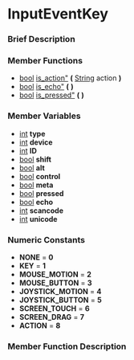 #  InputEventKey  
###  Brief Description  

###  Member Functions 
  * [bool](class_bool) [is_action"](#is_action) **(** [String](class_string) action  **)**
  * [bool](class_bool) [is_echo"](#is_echo) **(** **)**
  * [bool](class_bool) [is_pressed"](#is_pressed) **(** **)**
###  Member Variables  
  * [int](class_int) **type**
  * [int](class_int) **device**
  * [int](class_int) **ID**
  * [bool](class_bool) **shift**
  * [bool](class_bool) **alt**
  * [bool](class_bool) **control**
  * [bool](class_bool) **meta**
  * [bool](class_bool) **pressed**
  * [bool](class_bool) **echo**
  * [int](class_int) **scancode**
  * [int](class_int) **unicode**
###  Numeric Constants  
  * **NONE** = **0**
  * **KEY** = **1**
  * **MOUSE_MOTION** = **2**
  * **MOUSE_BUTTON** = **3**
  * **JOYSTICK_MOTION** = **4**
  * **JOYSTICK_BUTTON** = **5**
  * **SCREEN_TOUCH** = **6**
  * **SCREEN_DRAG** = **7**
  * **ACTION** = **8**
###  Member Function Description  
